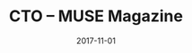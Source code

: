 ---
title: CTO – MUSE Magazine
eventType: other
date: 2017-11-01
endDate: 2018-04-20
thumbnail: muse
thumbnailBorder: true
excerpt: Created a WordPress-based platform for publishing student-submitted articles that reflects the design language of the physical MUSE magazine
tags: [wordpress]
---